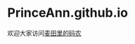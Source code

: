 # PrinceAnn.github.io

欢迎大家访问<a href="http://write.blog.csdn.net/postlist" target="_blank">麦田里的码农</a>
